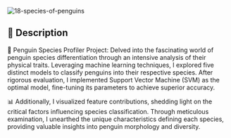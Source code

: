 
![18-species-of-penguins](https://github.com/NadirZamouche/Penguin-Species-Classifier/assets/95188070/0965a087-189e-4950-9596-56ec144bacad)

## 📝 Description
🐧 Penguin Species Profiler Project: Delved into the fascinating world of penguin species differentiation through an intensive analysis of their physical traits. Leveraging machine learning techniques, I explored five distinct models to classify penguins into their respective species. After rigorous evaluation, I implemented Support Vector Machine (SVM) as the optimal model, fine-tuning its parameters to achieve superior accuracy.

📊 Additionally, I visualized feature contributions, shedding light on the critical factors influencing species classification. Through meticulous examination, I unearthed the unique characteristics defining each species, providing valuable insights into penguin morphology and diversity.
